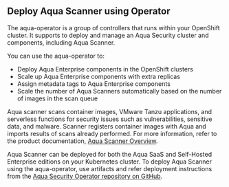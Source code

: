 ## Deploy Aqua Scanner using Operator

The aqua-operator is a group of controllers that runs within your OpenShift cluster. It supports to deploy and manage an Aqua Security cluster and components, including Aqua Scanner.

You can use the aqua-operator to:
* Deploy Aqua Enterprise components in the OpenShift clusters
* Scale up Aqua Enterprise components with extra replicas
* Assign metadata tags to Aqua Enterprise components
* Scale the number of Aqua Scanners automatically based on the number of images in the scan queue

Aqua scanner scans container images, VMware Tanzu applications, and serverless functions for security issues such as vulnerabilities, sensitive data, and malware. Scanner registers container images with Aqua and imports results of scans already performed. For more information, refer to the product documentation, [Aqua Scanner Overview](https://docs.aquasec.com/docs/aqua-scanner). 

Aqua Scanner can be deployed for both the Aqua SaaS and Self-Hosted Enterprise editions on your Kubernetes cluster. To deploy Aqua Scanner using the aqua-operator, use artifacts and refer deployment instructions from the [Aqua Security Operator repository on GitHub](https://github.com/aquasecurity/aqua-operator).
